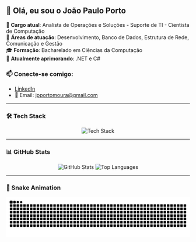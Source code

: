 ## 👋 Olá, eu sou o João Paulo Porto

🎯 **Cargo atual**: Analista de Operações e Soluções - Suporte de TI - Cientista de Computação  
🤖 **Áreas de atuação**: Desenvolvimento, Banco de Dados, Estrutura de Rede, Comunicação e Gestão  
🎓 **Formação**: Bacharelado em Ciências da Computação  
🌱 **Atualmente aprimorando**: .NET e C#  

### 📫 Conecte-se comigo:
- [LinkedIn](https://www.linkedin.com/in/jo%C3%A3o-paulo-porto-515ab933a)  
- 📧 Email: jpportomoura@gmail.com

---

### 🛠️ Tech Stack

<p align="center">
  <img src="https://skillicons.dev/icons?i=cs,python,c,cpp,html,css,js,sql" alt="Tech Stack" height="50"/>
</p>

---

### 📊 GitHub Stats

<div align="center">

  <!-- Estatísticas do GitHub -->
  <img height="170" src="https://github-readme-stats.vercel.app/api?username=jpportomoura&show_icons=true&theme=tokyonight&count_private=true&hide=prs,issues" alt="GitHub Stats" />

  <!-- Linguagens mais usadas -->
  <img height="170" src="https://github-readme-stats.vercel.app/api/top-langs/?username=jpportomoura&layout=compact&theme=tokyonight" alt="Top Languages" />

</div>

---

### 🐍 Snake Animation

<div align="center">
  <img src="https://raw.githubusercontent.com/jpportomoura/jpportomoura/output/github-contribution-grid-snake.svg" alt="Snake animation"/>
</div>
